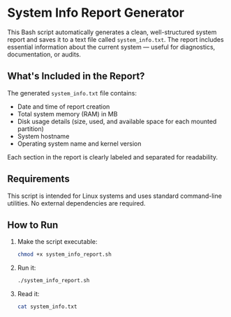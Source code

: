 # System Info Report Generator

This Bash script automatically generates a clean, well-structured system report and saves it to a text file called `system_info.txt`. 
The report includes essential information about the current system — useful for diagnostics, documentation, or audits.

## What's Included in the Report?

The generated `system_info.txt` file contains:

- Date and time of report creation
- Total system memory (RAM) in MB
- Disk usage details (size, used, and available space for each mounted partition)
- System hostname
- Operating system name and kernel version

Each section in the report is clearly labeled and separated for readability.

## Requirements

This script is intended for Linux systems and uses standard command-line utilities.
No external dependencies are required.

## How to Run

1. Make the script executable:
   ```bash
   chmod +x system_info_report.sh
2. Run it:
   ```bash
   ./system_info_report.sh
3. Read it:
   ```bash
   cat system_info.txt

